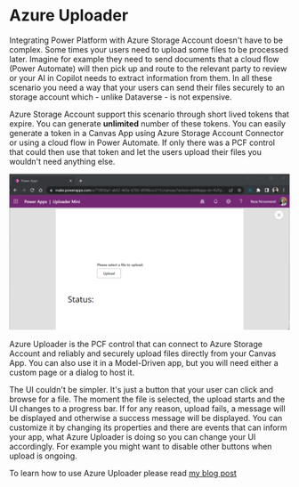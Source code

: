# Azure Uploader

Integrating Power Platform with Azure Storage Account doesn't have to be complex. Some times your users need to upload some files to be processed later. Imagine for example they need to send documents that a cloud flow (Power Automate) will then pick up and route to the relevant party to review or your AI in Copilot needs to extract information from them. In all these scenario you need a way that your users can send their files securely to an storage account which - unlike Dataverse - is not expensive.

Azure Storage Account support this scenario through short lived tokens that expire. You can generate **unlimited** number of these tokens. You can easily generate a token in a Canvas App using Azure Storage Account Connector or using a cloud flow in Power Automate. If only there was a PCF control that could then use that token and let the users upload their files you wouldn't need anything else.

![Azure Uploader - Uploading a file in a Canvas App](.media/az-uploader.gif)

Azure Uploader is the PCF control that can connect to Azure Storage Account and reliably and securely upload files directly from your Canvas App. You can also use it in a Model-Driven app, but you will need either a custom page or a dialog to host it.

The UI couldn't be simpler. It's just a button that your user can click and browse for a file. The moment the file is selected, the upload starts and the UI changes to a progress bar. If for any reason, upload fails, a message will be displayed and otherwise a success message will be displayed. You can customize it by changing its properties and there are events that can inform your app, what Azure Uploader is doing so you can change your UI accordingly. For example you might want to disable other buttons when upload is ongoing.

To learn how to use Azure Uploader please read [my blog post](https://bycode.dev/2022/09/26/azure-uploader-for-power-platform-is-here/)
